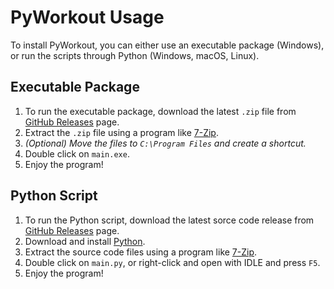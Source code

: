 # PyWorkout Usage

To install PyWorkout, you can either use an executable package (Windows), or run the scripts through Python (Windows, macOS, Linux).

## Executable Package 

1. To run the executable package, download the latest `.zip` file from [GitHub Releases](https://github.com/willtheorangeguy/PyWorkout/releases/latest) page.
2. Extract the `.zip` file using a program like [7-Zip](https://www.7-zip.org/). 
3. _(Optional) Move the files to `C:\Program Files` and create a shortcut._
4. Double click on `main.exe`. 
5. Enjoy the program!

## Python Script

1. To run the Python script, download the latest sorce code release from [GitHub Releases](https://github.com/willtheorangeguy/PyWorkout/releases/latest) page.
2. Download and install [Python](https://www.python.org/downloads/).
3. Extract the source code files using a program like [7-Zip](https://www.7-zip.org/). 
5. Double click on `main.py`, or right-click and open with IDLE and press `F5`. 
6. Enjoy the program!

